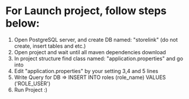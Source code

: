 # For Launch project, follow steps below:
1) Open PostgreSQL server, and create DB named: "storelink" (do not create, insert tables and etc.)
2) Open project and wait until all maven dependencies download
3) In project structure find class named: "application.properties" and go into
4) Edit "application.properties" by your setting 3,4 and 5 lines
5) Write Query for DB => INSERT INTO roles (role_name) VALUES ('ROLE_USER')
6) Run Project :)
